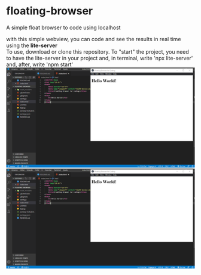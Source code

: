 # floating-browser
 A simple float browser to code using localhost

 with this simple webview, you can code and see the results in real time using the **lite-server**<br>
To use, download or clone this repository. To "start" the project, you need to have the lite-server in your project and, in terminal, write 'npx lite-server' and, after, write 'npm start'
![](/img/webview.png)
![Alt Text](/img/webview.png)
